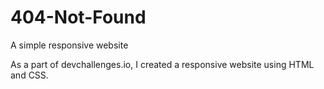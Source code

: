 # 404-Not-Found
A simple responsive website

As a part of devchallenges.io, I created a responsive website using HTML and CSS.
